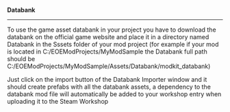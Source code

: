 **Databank**
______________________________________________________________________________________________

To use the game asset databank in your project you have to download the databank on the official game website
and place it in a directory named Databank in the Sssets folder of your mod project (for example if your mod is located in
C:/EOEModProjects/MyModSample the Databank full path should be C:/EOEModProjects/MyModSample/Assets/Databank/modkit_databank)

Just click on the import button of the Databank Importer window and it should create prefabs with all the databank assets,
a dependency to the databank mod file will automatically be added to your workshop entry when uploading it to the Steam Workshop